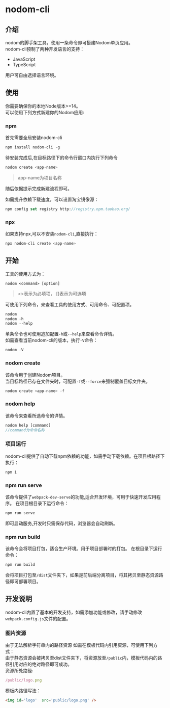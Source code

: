 # nodom-cli

## 介绍
nodom的脚手架工具，使用一条命令即可搭建Nodom单页应用。  
nodom-cli预制了两种开发语言的支持：
* JavaScript
* TypeScript  

用户可自由选择语言环境。
## 使用
你需要确保你的本地Node版本>=14。  
可以使用下列方式新建你的Nodom应用:
### npm
首先需要全局安装nodom-cli
```js
npm install nodom-cli -g
```
待安装完成后,在目标路径下的命令行窗口内执行下列命令
```js
nodom create <app-name>
```



> app-name为项目名称  

随后依据提示完成新建流程即可。

如需提升依赖下载速度，可以设置淘宝镜像源：

```js
npm config set registry http://registry.npm.taobao.org/
```
### npx
如果支持npx,可以不安装`nodom-cli`,直接执行：  
```js
npx nodom-cli create <app-name>
```
## 开始
工具的使用方式为：
```
nodom <command> [option]
```
> <>表示为必填项， []表示为可选项  

可使用下列命令，来查看工具的使用方式、可用命令、可配置项。
```js
nodom
nodom -h
nodom --help
```
单条命令也可使用追加配置`-h`或`--help`来查看命令详情。  
如需查看当前nodom-cli的版本，执行`-V`命令：
```js
nodom -V
```

### nodom create
该命令用于创建Nodom项目。  
当目标路径已存在文件夹时，可配置`-f`或`--force`来强制覆盖目标文件夹。
```js
nodom create <app-name> -f
```

### nodom help
该命令来查看所选命令的详情。
```js
nodom help [command]
//command为命令名称
```

### 项目运行
nodom-cli提供了自动下载npm依赖的功能，如需手动下载依赖。在项目根路径下执行：
```js
npm i
```
### npm run serve
该命令提供了`webpack-dev-serve`的功能,适合开发环境，可用于快速开发应用程序。
在项目根目录下运行命令：
```js
npm run serve
```
即可启动服务,开发时只需保存代码，浏览器会自动刷新。
### npm run build
该命令会将项目打包，适合生产环境。用于项目部署时的打包。
在根目录下运行命令：
```js
npm run build
```
会将项目打包至`/dist`文件夹下，如果是前后端分离项目，将其拷贝至静态资源路径即可部署项目。
## 开发说明
nodom-cli内置了基本的开发支持，如需添加功能或修改，请手动修改`webpack.config.js`文件的配置。
### 图片资源
由于无法解析字符串内的路径资源 
如需在模板代码内引用资源，可使用下列方式：  
由于静态资源会被拷贝至dist文件夹下，将资源放至`/public`内，模板代码内的路径引用对应的绝对路径即可成功。  
资源所处路径:
```js
/public/logo.png
```
模板内路径写法：
```html
<img id='logo'  src='public/logo.png' />
```